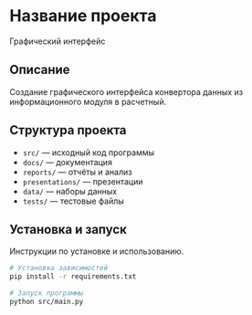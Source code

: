 # Название проекта
Графический интерфейс
## Описание
Создание графического интерфейса конвертора данных из информационного модуля в расчетный.

## Структура проекта
- `src/` — исходный код программы
- `docs/` — документация
- `reports/` — отчёты и анализ
- `presentations/` — презентации
- `data/` — наборы данных
- `tests/` — тестовые файлы

## Установка и запуск
Инструкции по установке и использованию.

```bash
# Установка зависимостей
pip install -r requirements.txt

# Запуск программы
python src/main.py
